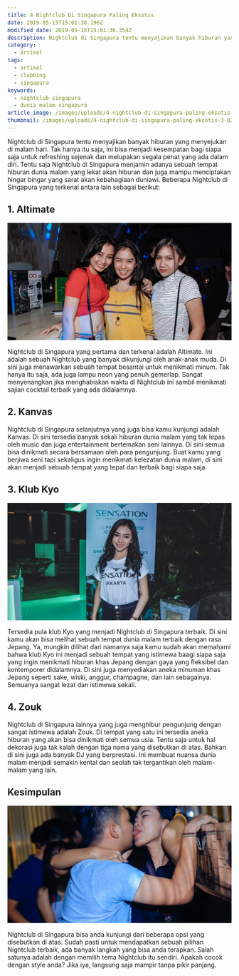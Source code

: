 ```yaml
---
title: 4 Nightclub Di Singapura Paling Eksotis
date: 2019-05-15T15:01:36.196Z
modified_date: 2019-05-15T15:01:36.354Z
description: Nightclub di Singapura tentu menyajikan banyak hiburan yang menyejukan di malam hari. Tak hanya itu saja, ini bisa menjadi kesempatan bagi kamu.
category:
  - Artikel
tags:
  - artikel
  - clubbing
  - singapura
keywords:
  - nightclub singapura
  - dunia malam singapura
article_image: /images/uploads/4-nightclub-di-singapura-paling-eksotis-3.jpg
thumbnail: /images/uploads/4-nightclub-di-singapura-paling-eksotis-3-026.jpg
---
```

Nightclub di Singapura tentu menyajikan banyak hiburan yang menyejukan di malam hari. Tak hanya itu saja, ini bisa menjadi kesempatan bagi siapa saja untuk refreshing sejenak dan melupakan segala penat yang ada dalam diri. Tentu saja Nightclub di Singapura menjamin adanya sebuah tempat hiburan dunia malam yang lekat akan hiburan dan juga mampu menciptakan hingar bingar yang sarat akan kebahagiaan duniawi. Beberapa Nightclub di Singapura yang terkenal antara lain sebagai berikut:



## 1. Altimate

![4 Nightclub Di Singapura Paling Eksotis](/images/uploads/4-nightclub-di-singapura-paling-eksotis-3.jpg)

Nightclub di Singapura yang pertama dan terkenal adalah Altimate. Ini adalah sebuah Nightclub yang banyak dikunjungi oleh anak-anak muda. Di sini juga menawarkan sebuah tempat besantai untuk menikmati minum. Tak hanya itu saja, ada juga lampu neon yang penuh gemerlap. Sangat menyenangkan jika menghabiskan waktu di Nightclub ini sambil menikmati sajian cocktail terbaik yang ada didalamnya.



## 2. Kanvas

Nightclub di Singapura selanjutnya yang juga bisa kamu kunjungi adalah Kanvas. Di sini tersedia banyak sekali hiburan dunia malam yang tak lepas oleh music dan juga entertainment bertemakan seni lainnya. Di sini semua bisa dinikmati secara bersamaan oleh para pengunjung. Buat kamu yang berjiwa seni tapi sekaligus ingin menikmati kelezatan dunia malam, di sini akan menjadi sebuah tempat yang tepat dan terbaik bagi siapa saja.



## 3. Klub Kyo

![4 Nightclub Di Singapura Paling Eksotis](/images/uploads/4-nightclub-di-singapura-paling-eksotis-2.jpg)

Tersedia pula klub Kyo yang menjadi Nightclub di Singapura terbaik. Di sini kamu akan bisa melihat sebuah tempat dunia malam terbaik dengan rasa Jepang. Ya, mungkin dilihat dari namanya saja kamu sudah akan memahami bahwa klub Kyo ini menjadi sebuah tempat yang istimewa baagi siapa saja yang ingin menikmati hiburan khas Jepang dengan gaya yang fleksibel dan kontemporer didalamnya. Di sini juga menyediakan aneka minuman khas Jepang seperti sake, wiski, anggur, champagne, dan lain sebagainya. Semuanya sangat lezat dan istimewa sekali.



## 4. Zouk

Nightclub di Singapura lainnya yang juga menghibur pengunjung dengan sangat istimewa adalah Zouk. Di tempat yang satu ini tersedia aneka hiburan yang akan bisa dinikmati oleh semua usia. Tentu saja untuk hal dekorasi juga tak kalah dengan tiga nama yang disebutkan di atas. Bahkan di sini juga ada banyak DJ yang berprestasi. Ini membuat nuansa dunia malam menjadi semakin kental dan seolah tak tergantikan oleh malam-malam yang lain.



## Kesimpulan

![4 Nightclub Di Singapura Paling Eksotis](/images/uploads/4-nightclub-di-singapura-paling-eksotis-1.jpg)

Nightclub di Singapura bisa anda kunjungi dari beberapa opsi yang disebutkan di atas. Sudah pasti untuk mendapatkan sebuah pilihan Nightclub terbaik, ada banyak langkah yang bisa anda terapkan. Salah satunya adalah dengan memilih tema Nightclub itu sendiri. Apakah cocok dengan style anda? Jika iya, langsung saja mampir tanpa pikir panjang.
